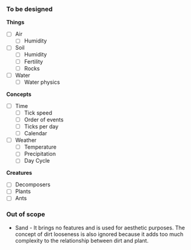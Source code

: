 ### To be designed
**Things**
- [ ] Air
	- [ ] Humidity
- [ ] Soil
	- [ ] Humidity
	- [ ] Fertility
	- [ ] Rocks
- [ ] Water
	- [ ] Water physics

**Concepts**
- [ ] Time
	- [ ] Tick speed
	- [ ] Order of events
	- [ ] Ticks per day
	- [ ] Calendar
- [ ] Weather
	- [ ] Temperature
	- [ ] Precipitation
	- [ ] Day Cycle

**Creatures**
- [ ] Decomposers
- [ ] Plants
- [ ] Ants

### Out of scope
- Sand - It brings no features and is used for aesthetic purposes. The concept of dirt looseness is also ignored because it adds too much complexity to the relationship between dirt and plant.
